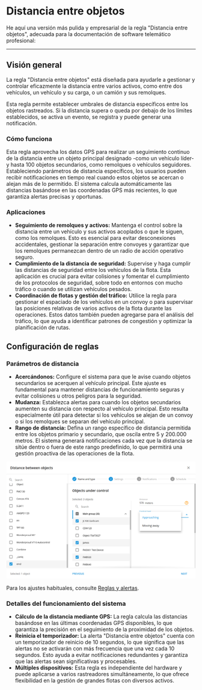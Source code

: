 # Distancia entre objetos

He aquí una versión más pulida y empresarial de la regla "Distancia entre objetos", adecuada para la documentación de software telemático profesional:

***

## Visión general

La regla "Distancia entre objetos" está diseñada para ayudarle a gestionar y controlar eficazmente la distancia entre varios activos, como entre dos vehículos, un vehículo y su carga, o un camión y sus remolques.

Esta regla permite establecer umbrales de distancia específicos entre los objetos rastreados. Si la distancia supera o queda por debajo de los límites establecidos, se activa un evento, se registra y puede generar una notificación.

### Cómo funciona

Esta regla aprovecha los datos GPS para realizar un seguimiento continuo de la distancia entre un objeto principal designado -como un vehículo líder- y hasta 100 objetos secundarios, como remolques o vehículos seguidores. Estableciendo parámetros de distancia específicos, los usuarios pueden recibir notificaciones en tiempo real cuando estos objetos se acercan o alejan más de lo permitido. El sistema calcula automáticamente las distancias basándose en las coordenadas GPS más recientes, lo que garantiza alertas precisas y oportunas.

### Aplicaciones

* **Seguimiento de remolques y activos:** Mantenga el control sobre la distancia entre un vehículo y sus activos acoplados o que le siguen, como los remolques. Esto es esencial para evitar desconexiones accidentales, gestionar la separación entre convoyes y garantizar que los remolques permanezcan dentro de un radio de acción operativo seguro.
* **Cumplimiento de la distancia de seguridad:** Supervise y haga cumplir las distancias de seguridad entre los vehículos de la flota. Esta aplicación es crucial para evitar colisiones y fomentar el cumplimiento de los protocolos de seguridad, sobre todo en entornos con mucho tráfico o cuando se utilizan vehículos pesados.
* **Coordinación de flotas y gestión del tráfico:** Utilice la regla para gestionar el espaciado de los vehículos en un convoy o para supervisar las posiciones relativas de varios activos de la flota durante las operaciones. Estos datos también pueden agregarse para el análisis del tráfico, lo que ayuda a identificar patrones de congestión y optimizar la planificación de rutas.

## Configuración de reglas

### Parámetros de distancia

* **Acercándonos:** Configure el sistema para que le avise cuando objetos secundarios se acerquen al vehículo principal. Este ajuste es fundamental para mantener distancias de funcionamiento seguras y evitar colisiones u otros peligros para la seguridad.
* **Mudanza:** Establezca alertas para cuando los objetos secundarios aumenten su distancia con respecto al vehículo principal. Esto resulta especialmente útil para detectar si los vehículos se alejan de un convoy o si los remolques se separan del vehículo principal.
* **Rango de distancia:** Defina un rango específico de distancia permitida entre los objetos primario y secundario, que oscila entre 5 y 200.000 metros. El sistema generará notificaciones cada vez que la distancia se sitúe dentro o fuera de este rango predefinido, lo que permitirá una gestión proactiva de las operaciones de la flota.

![](../../../gua-del-usuario/reglas-y-alertas/control-de-movimientos/attachments/image-20240813-221847.png)

Para los ajustes habituales, consulte [Reglas y alertas](../).

### Detalles del funcionamiento del sistema

* **Cálculo de la distancia mediante GPS:** La regla calcula las distancias basándose en las últimas coordenadas GPS disponibles, lo que garantiza la precisión en el seguimiento de la proximidad de los objetos.
* **Reinicia el temporizador:** La alerta "Distancia entre objetos" cuenta con un temporizador de reinicio de 10 segundos, lo que significa que las alertas no se activarán con más frecuencia que una vez cada 10 segundos. Esto ayuda a evitar notificaciones redundantes y garantiza que las alertas sean significativas y procesables.
* **Múltiples dispositivos:** Esta regla es independiente del hardware y puede aplicarse a varios rastreadores simultáneamente, lo que ofrece flexibilidad en la gestión de grandes flotas con diversos activos.
